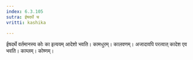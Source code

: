 ```yaml
---
index: 6.3.105
sutra: ईषदर्थे च
vritti: kashika

---
```

ईषदर्थे वर्तमानस्य कोः का इत्ययम् आदेशो भवति। कामधुरम्। कालवणम्। अजादावपि परत्वात् कादेश एव भवति। काम्लम्। कोष्णम्।